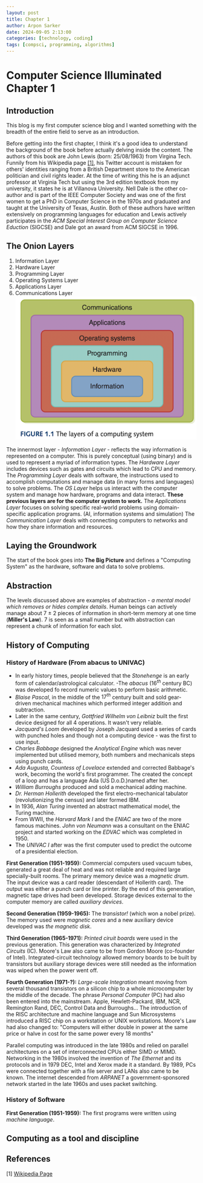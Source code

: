 ```yaml
---
layout: post
title: Chapter 1
author: Arpon Sarker
date: 2024-09-05 2:13:00
categories: [technology, coding]
tags: [compsci, programming, algorithms]
---
```


# Computer Science Illuminated Chapter 1

## Introduction
This blog is my first computer science blog and I wanted something with the breadth of the entire field to serve as an introduction.

Before getting into the first chapter, I think it's a good idea to understand the background of the book before actually delving inside the content. The authors of this book are John Lewis (born: 25/08/1963) from Virgina Tech. 
Funnily from his Wikipedia page [[1]](#1), his Twitter account is mistaken for others' identities ranging from a British Department store to the American politician and civil rights leader. At the time of writing this he is an adjunct professor at Virginia Tech but using 
the 3rd edition textbook from my university, it states he is at Villanova University. Nell Dale is the other co-author and is part of the IEEE Computer Society and was one of the first women to get a PhD in Computer Science in the 1970s and graduated and taught at the University of Texas, Austin.
Both of these authors have written extensively on programming languages for education and Lewis actively participates in the *ACM Special Interest Group on Computer Science Eduction* (SIGCSE) and Dale got an award from ACM SIGCSE in 1996.

## The Onion Layers
1. Information Layer
2. Hardware Layer
3. Programming Layer
4. Operating Systems Layer
5. Applications Layer
6. Communications Layer
![Layers of a Computing System](img/2024/cs-illuminated-layers.png)

The innermost layer - *Information Layer* - reflects the way information is represented on a computer. This is purely conceptual (using binary) and is used to represent a myriad of information types. 
The *Hardware Layer* includes devices such as gates and circuits which lead to CPU and memory. 
The *Programming Layer* deals with software, the instructions used to accomplish computations and manage data (in many forms and languages) to solve problems.
The *OS Layer* helps us interact with the computer system and manage how hardware, programs and data interact.
**These previous layers are for the computer system to work.** 
The *Applications Layer* focuses on solving specific real-world problems using domain-specific application programs. (AI, information systems and simulation)
The *Communication Layer* deals with connecting computers to networks and how they share information and resources.

## Laying the Groundwork
The start of the book goes into **The Big Picture** and defines a "Computing System" as the hardware, software and data to solve problems.

## Abstraction 
The levels discussed above are examples of abstraction - *a mental model which removes or hides complex details*. Human beings can actively manage about 7 $\pm$ 2 pieces of information in short-term memory at one time (**Miller's Law**).
7 is seen as a small number but with abstraction can represent a chunk of information for each slot.

## History of Computing
### History of Hardware (From abacus to UNIVAC)
- In early history times, people believed that the *Stonehenge* is an early form of calendar/astrological calculator. 
-The *abacus* ($16^{th}$ century BC) was developed fo record numeric values to perform basic arithmetic.
- *Blaise Pascal*, in the middle of the $17^{th}$ century built and sold gear-driven mechanical machines which performed integer addition and subtraction.
- Later in the same century, *Gottfried Wilhelm von Leibniz* built the first device designed for all 4 operations. It wasn't very reliable.
- *Jacquard's Loom* developed by Joseph Jacquard used a series of cards with punched holes and though not a computing device - was the first to use input.
- *Charles Babbage* designed the *Analytical Engine* which was never implemented but utilised memory, both numbers and mechanicals steps using punch cards.
- *Ada Augusta, Countess of Lovelace* extended and corrected Babbage's work, becoming the world's first programmer. The created the concept of a loop and has a language Ada (US D.o.D.)named after her.
- *William Burroughs* produced and sold a mechanical adding machine.
- *Dr. Herman Hollerith* developed the first electro-mechanical tabulator (revolutionizing the census) and later formed IBM.
- In 1936, *Alan Turing* invented an abstract mathematical model, the Turing machine.
- From WWII, the *Harvard Mark I* and the *ENIAC* are two of the more famous machines. *John von Neumann* was a consultant on the ENIAC project and started working on the *EDVAC* which was completed in 1950. 
- The *UNIVAC I* after was the first computer used to predict the outcome of a presidential election.

**First Generation (1951-1959):**
Commercial computers used vacuum tubes, generated a great deal of heat and was not reliable and required large specially-built rooms. The primary memory device was a *magnetic drum*. The input device was a card reader (descendant of Hollerith card). The output was either a punch card or line printer. By the end of this generation, magnetic tape drives had been developed.
Storage devices external to the computer memory are called *auxiliary devices*.

**Second Generation (1959-1965):**
The *transistor!* (which won a nobel prize). The memory used were *magnetic cores* and a new auxiliary device developed was *the magnetic disk*.

**Third Generation (1965-1971):** 
*Printed ciruit boards* were used in the previous generation. This generation was characterized by *Integrated Circuits* (IC). Moore's Law also came to be from Gordon Moore (co-founder of Intel).
Integrated-circuit technology allowed memory boards to be built by transistors but auxiliary storage devices were still needed as the information was wiped when the power went off.

**Fourth Generation (1971-?):**
*Large-scale Integration*  meant moving from several thousand transistors on a silicon chip to a whole microcomputer by the middle of the decade. The phrase *Personal Computer* (PC) had also been entered into the mainstream.
Apple, Hewlett-Packard, IBM, NCR, Remington Rand, DEC, Control Data and Burroughs...
The introduction of the RISC architecture and machine language and Sun Microsystems introduced a RISC chip on a workstation or UNIX workstations.
Moore's Law had also changed to: "Computers will either double in power at the same price or halve in cost for the same power every 18 months"

Parallel computing was introduced in the late 1980s and relied on parallel architectures on a set of interconnected CPUs either SIMD or MIMD.
Networking in the 1980s involved the invention of *The Ethernet* and its protocols and in 1979 DEC, Intel and Xerox made it a standard.
By 1989, PCs were connected together with a file server and LANs also came to be known.
The internet descended from *ARPANET* a government-sponsored network started in the late 1960s and uses packet switching.

### History of Software

**First Generation (1951-1959):**
The first programs were written using *machine language*.

## Computing as a tool and discipline

## References
<a id="1">[1]</a> 
[Wikipedia Page](https://en.wikipedia.org/wiki/John_Lewis_(computer_scientist))
